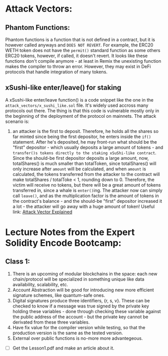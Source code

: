 # Attack Vectors:

## Phantom Functions:
Phantom functions is a function that is not defined in a contract, but it is however called anyways and `DOES NOT REVERT`. For example, the ERC20 WETH token does not have the `permit()` standard function as some others ERC20 tokens, however, if called, it doesn't revert. It looks like these functions don't compile anymore - at least in Remix the unexisting function makes the compiler to throw an error. However, they may exist in DeFi protocols that handle integration of many tokens.

## xSushi-like enter/leave() for staking
A xSushi-like enter/leave function() is a code snippet like the one in the `attack_vectors/x_sushi_like.sol` file. It's widely used accross many protocols out there. The thing is that this code is vulnerable mostly only in the beginning of the deployment of the protocol on mainnets. The attack scenario is: 
1. an attacker is the first to deposit. Therefore, he holds all the shares so far minted since being the first depositor, he enters inside the `if()` statement. After he's deposited, he may front-run what should be the "first" depositor - which usually deposits a large amount of tokens - and `transfer()s tokens directly to the staking xSuShi-like contract`. Since the should-be first depositor deposits a large amount, now, totalShares() is much smaller than totalToken, since totalShares() will only increase after `amount` will be calculated, and when `amount` is calculated, the tokens transferred from the attacker to the contract will make totalShares / totalToke < 1, rounding down to 0. Therefore, the victim will receive no tokens, but there will be a great amount of tokens transferred in, since a whale is `enter()`ing. The attacker now can simply call `leave()`, and as the multiplication factor is the amount of tokens in the contract's balance - and the should-be "first" depositor increased it a lot - the attacker will go away with a huge amount of token! 
Useful link: [Attack Vector Explained](https://media.dedaub.com/latent-bugs-in-billion-plus-dollar-code-c2e67a25b689)

# Lecture Notes from the Expert Solidity Encode Bootcamp:

## Class 1:

1. There is an upcoming of  modular blockchains in the space: each new chain/protocol will be specialized in something unique like data availability, scalability, etc.
2. Account Abstraction will be good for introducing new more efficient signature schemes, like quantum-safe ones.
3. Digital signatures produce three identifiers, {r, s, v}. These can be checked to know if a message was true signed by the private key holding these variables - done through checking these variable against the public address of the account - but the private key cannot be derivated from these three variables.
4. Have fix value for the compiler version while testing, so that the production version is the same as the tested version.
5. External over public functions is no-more more advantegeous.

- [ ] Get the Lesson1.pdf and make an article about it.